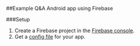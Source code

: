 ##Example Q&A Android app using Firebase

###Setup  
1. Create a Firebase project in the [Firebase console](https://console.firebase.google.com/).  
2. Get a [config file](https://support.google.com/firebase/answer/7015592) for your app.  
